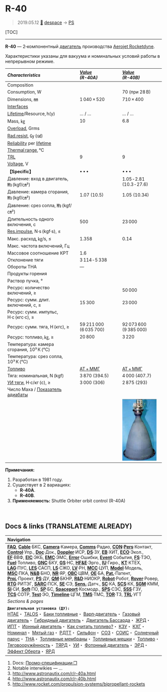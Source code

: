 # R-40
> 2019.05.12 [🚀](../index/index.md) [despace](index.md) → [PS](ps.md)

[TOC]

---

**R-40** — 2‑компонентный [двигатель](ps.md) производства [Aerojet Rocketdyne](aerojet_rocketdyne.md).

Характеристики указаны для вакуума и номинальных условий работы в непрерывном режиме.

|*Characteristics*|*[Value](si.md)<br> (R-40A)*|*[Value](si.md)<br> (R-40B)*|
|:--|:--|:--|
|Composition| | |
|Consumption, W| |70 (при 28 В)|
|Dimensions, ㎜|1 040 × 520|710 × 400|
|[Interfaces](interface.md)| | |
|[Lifetime](lifetime.md)/Resource, h(y)|… / …|… / …|
|Mass, ㎏|10|6.8|
|[Overload](vibration.md), Grms| | |
|[Rad.resist](ion_rad.md), ㏉ (㎭)| | |
|[Reliability](qm.md) per [lifetime](lifetime.md)| | |
|[Thermal range](tcs.md), ℃| | |
|[TRL](trl.md)|9|9|
|[Voltage](voltage.md), V| | |
|**【Specific】**|• • •|• • •|
|Давление: вход в двигатель, ㎫ (kgf/㎝²)| |1.05 ‑ 2.81 (10.3 ‑ 27.6)|
|Давление: камера сгорания, ㎫ (kgf/㎝²)|1.07 (10.5)|1.05 (10.34)|
|Давление: срез сопла, ㎫ (kgf/㎝²)| | |
|Длительность одного включения, с|500|23 000|
|[Res.impulse](ing.md), N·s (kgf·s), ≤| | |
|Макс. расход, ㎏/s, ≤|1.358|0.14|
|Макс. частота включений, Гц| | |
|Массовое соотношение КРТ|1.6| |
|Отклонение тяги|3 114 ‑ 5 338| |
|Обороты ТНА|—|
|Продукты горения| | |
|Раствор пучка, °| |
|Ресурс: количество включений, ≥| |50 000|
|Ресурс: сумм. длит. включений, c, ≥|15 300|23 000|
|Ресурс: сумм. импульс, Н·с (кгс·с), ≥| |
|Ресурс: сумм. тяга, Н (кгс), ≥|59 211 000 (6 035 700)|92 073 600 (9 385 000)|
|Ресурс: топливо, ㎏, ≥|20 800|3 220|
|Температура: камера сгорания, 10³ К (℃)| | |
|Температура: срез сопла, 10³ К (℃)| | |
|[Топливо](fuel.md)|[АТ + ММГ](at_plus.md)|[АТ + ММГ](at_plus.md)|
|Тяга: номинальная, N (kgf)|3 870 (394.5)|4 000 (407.7)|
|[УИ тяги](isp.md), Н·с/кг (с), ≥|3 000 (306)|2 875 (293)|
|Число Маха / [Показатель адиабаты](heat_cr.md)| | |
| | |![](f/ps/r/r-40b_pic1.png)|

**Примечания:**

   1. Разработан в 1981 году.
   1. Существует в 2 вариациях:
      - **R-40A**.
      - **R-40B**.
   1. **Применяемость:** Shuttle Orbiter orbit control (R-40A)



<p style="page-break-after:always"> </p>

## Docs & links (TRANSLATEME ALREADY)
|Navigation|
|:--|
|**[FAQ](faq.md)**, **[Cable](cable.md)**·БКС, **[Camera](cam.md)**·Камера, **[Comms](comms.md)**·Радио, **[CON](contact.md)·[Pers](person.md)**·Контакт, **[Control](control.md)**·Упр., **[Doc](doc.md)**·Док., **[Doppler](doppler.md)**·ИСР, **[DS](ds.md)**·ЗУ, **[EB](eb.md)**·ХИТ, **[ECO](ecology.md)**·Экол., **[EF](ef.md)**·ВВФ, **[ElC](elc.md)**·ЭКБ, **[EMC](emc.md)**·ЭМС, **[Error](error.md)**·Ошибки, **[Event](event.md)**·События, **[FS](fs.md)**·ТЭО, **[Fuel](fuel.md)**·Топливо, **[GNC](gnc.md)**·БКУ, **[GS](scs.md)**·НС, **[HF&E](hfe.md)**·Эрго., **[IU](iu.md)**·Гиро., **[KT](kt.md)**·КТЕХ, **[LAG](lag.md)**·ПУC, **[LES](les.md)**·САСП, **[LS](ls.md)**·СЖО, **[LV](lv.md)**·РН, **[MCC](mcc.md)**·ЦУП, **[Model](model.md)**·Модель, **[MSC](sc.md)**·ПКА, **[N&B](nnb.md)**·БНО, **[NR](nr.md)**·ЯР, **[OBC](obc.md)**·ЦВМ, **[OE](oe.md)**·БА, **[Pat.](патент.md)**·Патент, **[Proj.](project.md)**·Проект, **[PS](ps.md)**·ДУ, **[QM](qm.md)**·БКНР, **[R&D](rnd.md)**·НИОКР, **[Robot](robotics.md)**·Робот, **[Rover](rover.md)**·Ровер, **[RTG](rtg.md)**·РИТЭГ, **[SARC](sarc.md)**·ПСК, **[SE](se.md)**·СЭ, **[Sens.](sensor.md)**·Датч., **[SC](sc.md)**·КА, **[SCS](scs.md)**·КК, **[SGM](sgm.md)**·КММ, **[SI](si.md)**·СИ, **[Soft](soft.md)**·ПО, **[SP](sp.md)**·БС, **[Spaceport](spaceport.md)**·Космодр., **[SPS](sps.md)**·СЭС, **[SSS](sss.md)**·ГЗУ, **[TCS](tcs.md)**·СОТР, **[Test](test.md)**·ЭО, **[Timeline](timeline.md)**·ЦГМ, **[TMS](tms.md)**·ТМС, **[TOR](tor.md)**·ТЗ, **[TRL](trl.md)**·УГТ|
|*Sections & pages*|
|**`Двигательная установка (ДУ):`**<br> [HTAE](htae.md)・ [TALOS](talos.md)・ [Баки топливные](fuel_tank.md)・ [Варп‑двигатель](warp_drive.md)・ [Газовый двигатель](cgt.md)・ [Гибридный двигатель](гбрд.md)・ [Двигатель Бассарда](bussard_ramjet.md)・ [ЖРД](lpr.md)・ [ИПТ](ing.md)・ [Ионный двигатель](иод.md)・ [Как считать топливо?](si.md)・ [КЗУ](cinu.md)・ [КХГ](cgs.md)・ [Номинал](nominal.md)・ [Мятый газ](exhsteam.md)・ [РДТТ](spr.md)・ [Сильфон](сильфон.md)・ [СОЗ](соз.md)・ [СОИС](соис.md)・ [Солнечный парус](солнечный_парус.md)・ [ТНА](turbopump.md)・ [Топливные мембраны](топливные_мембраны.md)・ [Топливные мешки](топливные_мешки.md)・ [Топливо](fuel.md)・ [Тяговооружённость](ttwr.md)・ [ТЯРД](тярд.md)・ [УИ](isp.md)・ [Фотонный двигатель](фотонный_двигатель.md)・ [ЭРД](epsp.md)・ [Эффект Оберта](oberth_eff.md)・ [ЯРД](ntr.md)|

   1. Docs: [Промо‑спецификации ❐](f/ps/r/r-40_spec1.jpg)
   1. Notable interwikies — …
   1. <http://www.astronautix.com/r/r-40a.html>
   1. <http://www.astronautix.com/r/r-40b.html>
   1. <http://www.rocket.com/propulsion-systems/bipropellant-rockets>
